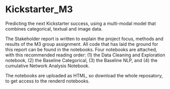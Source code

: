 # Kickstarter_M3
Predicting the next Kickstarter success, using a multi-modal model that combines categorical, textual and image data.

The Stakeholder report is written to explain the project focus, methods and results of the M3 group assignment. All code that has laid the ground for this report can be found in the notebooks. Four notebooks are attached, with this recommended reading order: (1) the Data Cleaning and Exploration notebook, (2) the Baseline Categorical, (3) the Baseline NLP, and (4) the cumulative Network Analysis Notebook.

The notebooks are uploaded as HTML, so download the whole reposatory, to get access to the renderd notebooks.
